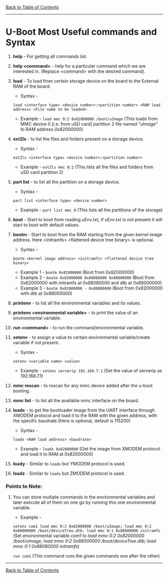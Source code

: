 [Back to Table of Contents](../Notes.md)
***

# U-Boot Most Useful commands and Syntax

1. __help__ - For getting all commands list.
2. __help <command\>__ - help for a particular command which we are interested in. (Replace <command\> with the desired command).
3. __load__ - To load from certain storage device on the board to the External RAM of the board.

    * Syntax - 

    `load <interface type> <device number>:<partition number> <RAM load address> <File name to be loaded>`
    * Example - 
    `load mmc 0:2 0x82000000 /boot/uImage`
    (This loads from MMC device 0 [i.e. from uSD card] partition 2 file named "_uImage_" to RAM address _0x82000000_)
4. __ext2ls__ - to list the files and folders present on a storage device.

    * Syntax - 

    `ext2ls <interface type> <device number>:<partition number>`
    * Example - 
    `ext2ls mmc 0:2`
    (This lists all the files and folders from uSD card partition 2)

5. __part list__ - to list all the partition on a storage device.

    * Syntax - 

    `part list <interface type> <device number>`    

    * Example - 
    `part list mmc 0`
    (This lists all the partitions of the storage)
6. __boot__ - Start to boot from reading uEnv.txt, if uEnv.txt is not present it will start to boot with default values.
7. __bootm__ - Start to boot from the RAM starting from the given kernel image address. Here <initramfs\> <flattened device tree binary\> is optional.

    * Syntax - 

    `bootm <kernel image address> <initramfs> <flattened device tree binary>`
    * Example 1 - 
    `bootm 0x82000000`
    (Boot from 0x82000000)
    * Example 2 - 
    `bootm 0x82000000 0x88080000 0x88000000`
    (Boot from 0x82000000 with initramfs at 0x88080000 and dtb at 0x88000000)
    * Example 3 - 
    `bootm 0x82000000 - 0x88000000`
    (Boot from 0x82000000 with dtb at 0x88000000)
8. __printenv__ - to list all the environmental variables and its values.

9. __printenv <environmental variable\>__ - to print the value of an environmental variable.

10. __run <command\>__ - to run the command/environmental variable.

11. __setenv__ - to assign a value to certain environmental variable/create variable if not present.

    * Syntax - 

    `setenv <variable name> <value>`    

    * Example - 
    `setenv serverip 192.168.7.1`
    (Set the value of serverip as 192.168.7.1)

12. __mmc rescan__ - to rescan for any mmc device added after the u-boot booting.

13. __mmc list__ - to list all the available mmc interface on the board.

14. __loadx__ - to get the bootloader image from the UART interface through XMODEM protocol and load it to the RAM with the given address, with the specific baudrate.(Here <baudrate> is optional, default is 115200)

    * Syntax - 

    `loadx <RAM load address> <baudrate>` 

    * Example - 
    `loadx 0x82000000` (Get the image from XMODEM protocol and load it to RAM at 0x82000000)

15. __loady__ - Similar to `loadx` but YMODEM protocol is used.
16. __loadz__ - Similar to `loadx` but ZMODEM protocol is used.

### Points to Note:

1. You can store multiple commands in the environmental variables and later execute all of them on one go by running this one environmental variable.
    * Example - 

    `setenv com1 load mmc 0:2 0x82000000 /boot/uImage; load mmc 0:2 0x88000000 /boot/deviceTree.dtb; load mmc 0:1 0x88080000 initramfs`
    (Set environmental variable _com1_ to _load mmc 0:2 0x82000000 /boot/uImage; load mmc 0:2 0x88000000 /boot/deviceTree.dtb; load mmc 0:1 0x88080000 initramfs_)

    `run com1`
    (This command runs the given commands one after the other)

***

[Back to Table of Contents](../Notes.md)

